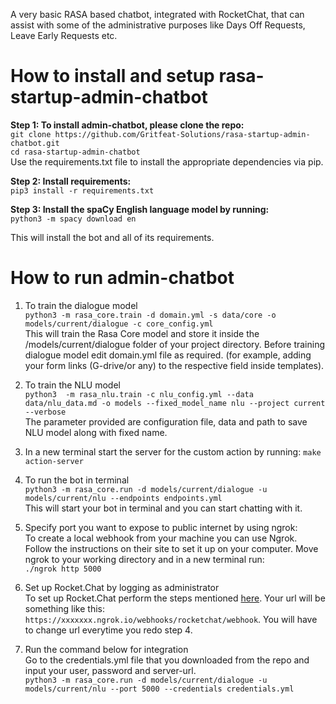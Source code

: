 A very basic RASA based chatbot, integrated with RocketChat, that can assist with some of the administrative purposes like Days Off Requests, Leave Early Requests etc.

# How to install and setup rasa-startup-admin-chatbot

**Step 1: To install admin-chatbot, please clone the repo:**  
`git clone https://github.com/Gritfeat-Solutions/rasa-startup-admin-chatbot.git`  
`cd rasa-startup-admin-chatbot`  
Use the requirements.txt file to install the appropriate dependencies via pip. 

**Step 2: Install requirements:**  
`pip3 install -r requirements.txt`  

**Step 3: Install the spaCy English language model by running:**  
`python3 -m spacy download en`

This will install the bot and all of its requirements.

# How to run admin-chatbot  

1. To train the dialogue model  
`python3 -m rasa_core.train -d domain.yml -s data/core -o models/current/dialogue -c core_config.yml`  
This will train the Rasa Core model and store it inside the /models/current/dialogue folder of your project directory.
Before training dialogue model edit domain.yml file as required. (for example, adding your form links (G-drive/or any) to the respective field inside templates).

2. To train the NLU model  
`python3  -m rasa_nlu.train -c nlu_config.yml --data data/nlu_data.md -o models --fixed_model_name nlu --project current --verbose`  
The parameter provided are configuration file, data and path to save NLU model along with fixed name.

3. In a new terminal start the server for the custom action by running:
`make action-server`

4. To run the bot in terminal  
`python3 -m rasa_core.run -d models/current/dialogue -u models/current/nlu --endpoints endpoints.yml`  
This will start your bot in terminal and you can start chatting with it.

5. Specify port you want to expose to public internet by using ngrok:  
To create a local webhook from your machine you can use Ngrok. Follow the instructions on their site to set it up on your computer. Move ngrok to your working directory and in a new terminal run:  
`./ngrok http 5000`

6. Set up Rocket.Chat by logging as administrator  
To set up Rocket.Chat perform the steps mentioned [here](https://rasa.com/docs/core/connectors/#rocketchat-setup).
Your url will be something like this: `https://xxxxxxx.ngrok.io/webhooks/rocketchat/webhook`. You will have to change url everytime you redo step 4.

7. Run the command below for integration    
Go to the credentials.yml file that you downloaded from the repo and input your user, password and server-url.  
`python3 -m rasa_core.run -d models/current/dialogue -u models/current/nlu --port 5000 --credentials credentials.yml`
